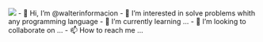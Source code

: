 <img src="https://www.example.com/images/dinosaur.jpg">
- 👋 Hi, I’m @walterinformacion
- 👀 I’m interested in solve problems  whith any programming language
- 🌱 I’m currently learning ...
- 💞️ I’m looking to collaborate on ...
- 📫 How to reach me ...

<!---
walterinformacion/walterinformacion is a ✨ special ✨ repository because its `README.md` (this file) appears on your GitHub profile.
You can click the Preview link to take a look at your changes.
--->
